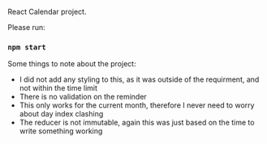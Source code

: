 React Calendar project.

Please run:

### `npm start`

Some things to note about the project:

- I did not add any styling to this, as it was outside of the requirment, and not within the time limit
- There is no validation on the reminder
- This only works for the current month, therefore I never need to worry about day index clashing
- The reducer is not immutable, again this was just based on the time to write something working